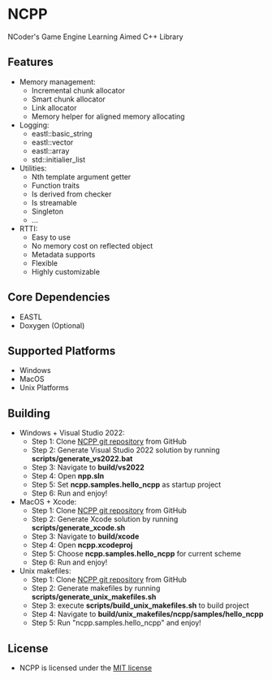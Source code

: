 # NCPP
NCoder's Game Engine Learning Aimed C++ Library

## Features
+ Memory management:
  + Incremental chunk allocator
  + Smart chunk allocator
  + Link allocator
  + Memory helper for aligned memory allocating
+ Logging:
  + eastl::basic_string
  + eastl::vector
  + eastl::array
  + std::initialier_list
+ Utilities:
  + Nth template argument getter
  + Function traits
  + Is derived from checker
  + Is streamable
  + Singleton
  + ...
+ RTTI:
  + Easy to use
  + No memory cost on reflected object
  + Metadata supports 
  + Flexible
  + Highly customizable

## Core Dependencies
+ EASTL
+ Doxygen (Optional)

## Supported Platforms
  + Windows
  + MacOS
  + Unix Platforms

## Building
  + Windows + Visual Studio 2022:
    + Step 1: Clone [NCPP git repository](https://github.com/n-c0d3r/ncpp) from GitHub
    + Step 2: Generate Visual Studio 2022 solution by running **scripts/generate_vs2022.bat**
    + Step 3: Navigate to **build/vs2022**
    + Step 4: Open **npp.sln**
    + Step 5: Set **ncpp.samples.hello_ncpp** as startup project
    + Step 6: Run and enjoy!
  + MacOS + Xcode:
    + Step 1: Clone [NCPP git repository](https://github.com/n-c0d3r/ncpp) from GitHub
    + Step 2: Generate Xcode solution by running **scripts/generate_xcode.sh**
    + Step 3: Navigate to **build/xcode**
    + Step 4: Open **ncpp.xcodeproj**
    + Step 5: Choose **ncpp.samples.hello_ncpp** for current scheme
    + Step 6: Run and enjoy!
  + Unix makefiles:
    + Step 1: Clone [NCPP git repository](https://github.com/n-c0d3r/ncpp) from GitHub
    + Step 2: Generate makefiles by running **scripts/generate_unix_makefiles.sh**
    + Step 3: execute **scripts/build_unix_makefiles.sh** to build project
    + Step 4: Navigate to **build/unix_makefiles/ncpp/samples/hello_ncpp**
    + Step 5: Run "ncpp.samples.hello_ncpp" and enjoy!

## License
+ NCPP is licensed under the [MIT license](https://github.com/n-c0d3r/NCPP/blob/main/LICENSE)
